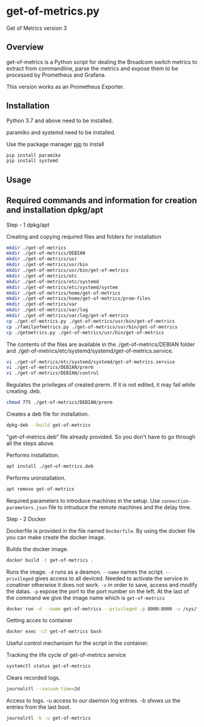# get-of-metrics.py

Get of Metrics version 3

## Overview

get-of-metrics is a Python script for dealing the Broadcom switch metrics to extract from commandline, parse the metrics and expose them to be processed by Prometheus and Grafana.

This version works as an Prometheus Exporter.

## Installation

Python 3.7 and above need to be installed.

paramiko and systemd need to be installed.

Use the package manager [pip](https://pip.pypa.io/en/stable/) to install 

```bash
pip install paramiko
pip install systemd
```

## Usage

## Required commands and information for creation and installation dpkg/apt

Step - 1 dpkg/apt

Creating and copying required files and folders for installation

```bash
mkdir ./get-of-metrics
mkdir ./get-of-metrics/DEBIAN
mkdir ./get-of-metrics/usr
mkdir ./get-of-metrics/usr/bin
mkdir ./get-of-metrics/usr/bin/get-of-metrics
mkdir ./get-of-metrics/etc
mkdir ./get-of-metrics/etc/systemd
mkdir ./get-of-metrics/etc/systemd/system
mkdir ./get-of-metrics/home/get-of-metrics
mkdir ./get-of-metrics/home/get-of-metrics/prom-files
mkdir ./get-of-metrics/var
mkdir ./get-of-metrics/var/log
mkdir ./get-of-metrics/var/log/get-of-metrics
cp ./get-of-metrics.py ./get-of-metrics/usr/bin/get-of-metrics
cp ./familyofmetrics.py ./get-of-metrics/usr/bin/get-of-metrics
cp ./getmetrics.py ./get-of-metrics/usr/bin/get-of-metrics
```

The contents of the files are available in the ./get-of-metrics/DEBIAN folder and ./get-of-metrics/etc/systemd/systemd/get-of-metrics.service.

```bash
vi ./get-of-metrics/etc/systemd/systemd/get-of-metrics.service
vi ./get-of-metrics/DEBIAN/prerm
vi ./get-of-metrics/DEBIAN/control
```

Regulates the privileges of created prerm. If it is not edited, it may fail while creating .deb.

```bash
chmod 775 ./get-of-metrics/DEBIAN/prerm
```

Creates a deb file for installation.

```bash
dpkg-deb --build get-of-metrics
```

"get-of-metrics.deb" file already provided. So you don't have to go through all the steps above.

Performs installation.

```bash 
apt install ./get-of-metrics.deb
```

Performs uninstallation.

```bash
apt remove get-of-metrics
```

Required parameters to introduce machines in the setup. Use `connection-parameters.json` file to intruduce the remote machines and the delay time.

Step - 2 Docker

Dockerfile is provided in the file named `Dockerfile`. By using the docker file you can make create the docker image.

Builds the docker image. 

```bash
docker build -t get-of-metrics .
```
Runs the image.
`-d` runs as a deamon.
`--name` names the script.
`--privileged` gives access to all deviced. Needed to activate the service in conatiner otherwise it does not work.
`-v` in order to save, access and modify the datas.
`-p` expose the port to the port number on the left.
At the last of the command we give the image name which is `get-of-metrics`

```bash
docker run -d --name get-of-metrics --privileged -p 8000:8000 -v /sys/fs/cgroup:/sys/fs/cgroup:ro -v ./file:/home/get-of-metrics -v ./logs:/var/log/get-of-metrics -v ./prom-files:/home/get-of-metrics/prom-files get-of-metrics
```

Getting acces to container

```bash
docker exec -it get-of-metrics bash
```
Useful control mechanisim for the script in the container.

Tracking the life cycle of get-of-metrics service

```bash
systemctl status get-of-metrics
```

Clears recorded logs. 

```bash
journalctl --vacuum-time=2d
```

Access to logs. -u access to our daemon log entries. -b shows us the entries from the last boot.

```bash
journalctl -b -u get-of-metrics
```